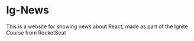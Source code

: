 # Ig-News
This is a website for showing news about React, made as part of the Ignite Course from RocketSeat
